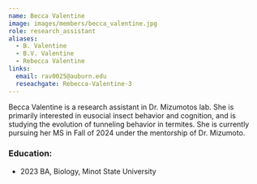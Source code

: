 ```yaml
---
name: Becca Valentine
image: images/members/becca_valentine.jpg
role: research_assistant
aliases:
  - B. Valentine
  - B.V. Valentine
  - Rebecca Valentine
links:
  email: rav0025@auburn.edu
  reseachgate: Rebecca-Valentine-3
---
```


Becca Valentine is a research assistant in Dr. Mizumotos lab. She is primarily interested in eusocial insect behavior and cognition, and is studying the evolution of tunneling behavior in termites. She is currently pursuing her MS in Fall of 2024 under the mentorship of Dr. Mizumoto.


### Education:
- 2023 BA, Biology, Minot State University
